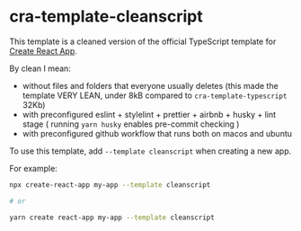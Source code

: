 # cra-template-cleanscript

This template is a cleaned version of the official TypeScript template for [Create React App](https://github.com/facebook/create-react-app).

By clean I mean:

- without files and folders that everyone usually deletes
  (this made the template VERY LEAN, under 8kB compared to `cra-template-typescript` 32Kb)
- with preconfigured eslint + stylelint + prettier + airbnb + husky + lint stage  ( running `yarn husky` enables pre-commit checking )
- with preconfigured github workflow that runs both on macos and ubuntu

To use this template, add `--template cleanscript` when creating a new app.

For example:

```sh
npx create-react-app my-app --template cleanscript

# or

yarn create react-app my-app --template cleanscript
```
